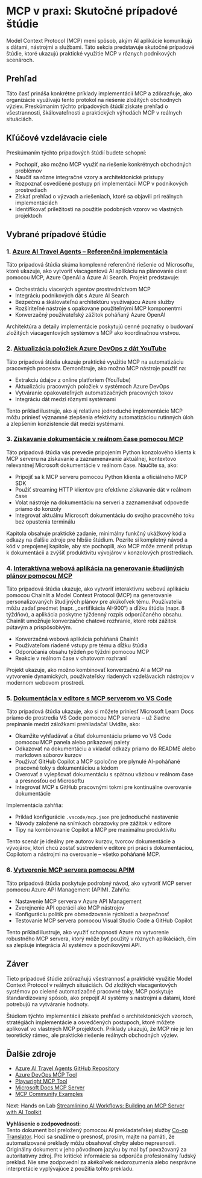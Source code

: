 <!--
CO_OP_TRANSLATOR_METADATA:
{
  "original_hash": "873741da08dd6537858d5e14c3a386e1",
  "translation_date": "2025-07-14T05:50:41+00:00",
  "source_file": "09-CaseStudy/README.md",
  "language_code": "sk"
}
-->
# MCP v praxi: Skutočné prípadové štúdie

Model Context Protocol (MCP) mení spôsob, akým AI aplikácie komunikujú s dátami, nástrojmi a službami. Táto sekcia predstavuje skutočné prípadové štúdie, ktoré ukazujú praktické využitie MCP v rôznych podnikových scenároch.

## Prehľad

Táto časť prináša konkrétne príklady implementácií MCP a zdôrazňuje, ako organizácie využívajú tento protokol na riešenie zložitých obchodných výziev. Preskúmaním týchto prípadových štúdií získate prehľad o všestrannosti, škálovateľnosti a praktických výhodách MCP v reálnych situáciách.

## Kľúčové vzdelávacie ciele

Preskúmaním týchto prípadových štúdií budete schopní:

- Pochopiť, ako možno MCP využiť na riešenie konkrétnych obchodných problémov
- Naučiť sa rôzne integračné vzory a architektonické prístupy
- Rozpoznať osvedčené postupy pri implementácii MCP v podnikových prostrediach
- Získať prehľad o výzvach a riešeniach, ktoré sa objavili pri reálnych implementáciách
- Identifikovať príležitosti na použitie podobných vzorov vo vlastných projektoch

## Vybrané prípadové štúdie

### 1. [Azure AI Travel Agents – Referenčná implementácia](./travelagentsample.md)

Táto prípadová štúdia skúma komplexné referenčné riešenie od Microsoftu, ktoré ukazuje, ako vytvoriť viacagentovú AI aplikáciu na plánovanie ciest pomocou MCP, Azure OpenAI a Azure AI Search. Projekt predstavuje:

- Orchestráciu viacerých agentov prostredníctvom MCP
- Integráciu podnikových dát s Azure AI Search
- Bezpečnú a škálovateľnú architektúru využívajúcu Azure služby
- Rozšíriteľné nástroje s opakovane použiteľnými MCP komponentmi
- Konverzačný používateľský zážitok poháňaný Azure OpenAI

Architektúra a detaily implementácie poskytujú cenné poznatky o budovaní zložitých viacagentových systémov s MCP ako koordinačnou vrstvou.

### 2. [Aktualizácia položiek Azure DevOps z dát YouTube](./UpdateADOItemsFromYT.md)

Táto prípadová štúdia ukazuje praktické využitie MCP na automatizáciu pracovných procesov. Demonštruje, ako možno MCP nástroje použiť na:

- Extrakciu údajov z online platforiem (YouTube)
- Aktualizáciu pracovných položiek v systémoch Azure DevOps
- Vytváranie opakovateľných automatizačných pracovných tokov
- Integráciu dát medzi rôznymi systémami

Tento príklad ilustruje, ako aj relatívne jednoduché implementácie MCP môžu priniesť významné zlepšenia efektivity automatizáciou rutinných úloh a zlepšením konzistencie dát medzi systémami.

### 3. [Získavanie dokumentácie v reálnom čase pomocou MCP](./docs-mcp/README.md)

Táto prípadová štúdia vás prevedie pripojením Python konzolového klienta k MCP serveru na získavanie a zaznamenávanie aktuálnej, kontextovo relevantnej Microsoft dokumentácie v reálnom čase. Naučíte sa, ako:

- Pripojiť sa k MCP serveru pomocou Python klienta a oficiálneho MCP SDK
- Použiť streaming HTTP klientov pre efektívne získavanie dát v reálnom čase
- Volat nástroje na dokumentáciu na serveri a zaznamenávať odpovede priamo do konzoly
- Integrovať aktuálnu Microsoft dokumentáciu do svojho pracovného toku bez opustenia terminálu

Kapitola obsahuje praktické zadanie, minimálny funkčný ukážkový kód a odkazy na ďalšie zdroje pre hlbšie štúdium. Pozrite si kompletný návod a kód v prepojenej kapitole, aby ste pochopili, ako MCP môže zmeniť prístup k dokumentácii a zvýšiť produktivitu vývojárov v konzolových prostrediach.

### 4. [Interaktívna webová aplikácia na generovanie študijných plánov pomocou MCP](./docs-mcp/README.md)

Táto prípadová štúdia ukazuje, ako vytvoriť interaktívnu webovú aplikáciu pomocou Chainlit a Model Context Protocol (MCP) na generovanie personalizovaných študijných plánov pre akúkoľvek tému. Používatelia môžu zadať predmet (napr. „certifikácia AI-900“) a dĺžku štúdia (napr. 8 týždňov), a aplikácia poskytne týždenný rozpis odporúčaného obsahu. Chainlit umožňuje konverzačné chatové rozhranie, ktoré robí zážitok pútavým a prispôsobivým.

- Konverzačná webová aplikácia poháňaná Chainlit
- Používateľom riadené vstupy pre tému a dĺžku štúdia
- Odporúčania obsahu týždeň po týždni pomocou MCP
- Reakcie v reálnom čase v chatovom rozhraní

Projekt ukazuje, ako možno kombinovať konverzačnú AI a MCP na vytvorenie dynamických, používateľsky riadených vzdelávacích nástrojov v modernom webovom prostredí.

### 5. [Dokumentácia v editore s MCP serverom vo VS Code](./docs-mcp/README.md)

Táto prípadová štúdia ukazuje, ako si môžete priniesť Microsoft Learn Docs priamo do prostredia VS Code pomocou MCP servera – už žiadne prepínanie medzi záložkami prehliadača! Uvidíte, ako:

- Okamžite vyhľadávať a čítať dokumentáciu priamo vo VS Code pomocou MCP panela alebo príkazovej palety
- Odkazovať na dokumentáciu a vkladať odkazy priamo do README alebo markdown súborov kurzov
- Používať GitHub Copilot a MCP spoločne pre plynulé AI-poháňané pracovné toky s dokumentáciou a kódom
- Overovať a vylepšovať dokumentáciu s spätnou väzbou v reálnom čase a presnosťou od Microsoftu
- Integrovať MCP s GitHub pracovnými tokmi pre kontinuálne overovanie dokumentácie

Implementácia zahŕňa:

- Príklad konfigurácie `.vscode/mcp.json` pre jednoduché nastavenie
- Návody založené na snímkach obrazovky pre zážitok v editore
- Tipy na kombinovanie Copilot a MCP pre maximálnu produktivitu

Tento scenár je ideálny pre autorov kurzov, tvorcov dokumentácie a vývojárov, ktorí chcú zostať sústredení v editore pri práci s dokumentáciou, Copilotom a nástrojmi na overovanie – všetko poháňané MCP.

### 6. [Vytvorenie MCP servera pomocou APIM](./apimsample.md)

Táto prípadová štúdia poskytuje podrobný návod, ako vytvoriť MCP server pomocou Azure API Management (APIM). Zahŕňa:

- Nastavenie MCP servera v Azure API Management
- Zverejnenie API operácií ako MCP nástrojov
- Konfiguráciu politík pre obmedzovanie rýchlosti a bezpečnosť
- Testovanie MCP servera pomocou Visual Studio Code a GitHub Copilot

Tento príklad ilustruje, ako využiť schopnosti Azure na vytvorenie robustného MCP servera, ktorý môže byť použitý v rôznych aplikáciách, čím sa zlepšuje integrácia AI systémov s podnikovými API.

## Záver

Tieto prípadové štúdie zdôrazňujú všestrannosť a praktické využitie Model Context Protocol v reálnych situáciách. Od zložitých viacagentových systémov po cielené automatizačné pracovné toky, MCP poskytuje štandardizovaný spôsob, ako prepojiť AI systémy s nástrojmi a dátami, ktoré potrebujú na vytváranie hodnoty.

Štúdiom týchto implementácií získate prehľad o architektonických vzoroch, stratégiách implementácie a osvedčených postupoch, ktoré môžete aplikovať vo vlastných MCP projektoch. Príklady ukazujú, že MCP nie je len teoretický rámec, ale praktické riešenie reálnych obchodných výziev.

## Ďalšie zdroje

- [Azure AI Travel Agents GitHub Repository](https://github.com/Azure-Samples/azure-ai-travel-agents)
- [Azure DevOps MCP Tool](https://github.com/microsoft/azure-devops-mcp)
- [Playwright MCP Tool](https://github.com/microsoft/playwright-mcp)
- [Microsoft Docs MCP Server](https://github.com/MicrosoftDocs/mcp)
- [MCP Community Examples](https://github.com/microsoft/mcp)

Next: Hands on Lab [Streamlining AI Workflows: Building an MCP Server with AI Toolkit](../10-StreamliningAIWorkflowsBuildingAnMCPServerWithAIToolkit/README.md)

**Vyhlásenie o zodpovednosti**:  
Tento dokument bol preložený pomocou AI prekladateľskej služby [Co-op Translator](https://github.com/Azure/co-op-translator). Hoci sa snažíme o presnosť, prosím, majte na pamäti, že automatizované preklady môžu obsahovať chyby alebo nepresnosti. Originálny dokument v jeho pôvodnom jazyku by mal byť považovaný za autoritatívny zdroj. Pre kritické informácie sa odporúča profesionálny ľudský preklad. Nie sme zodpovední za akékoľvek nedorozumenia alebo nesprávne interpretácie vyplývajúce z použitia tohto prekladu.